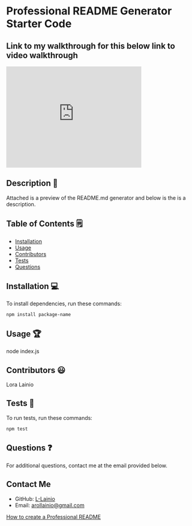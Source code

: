 # Professional README Generator Starter Code

## Link to my walkthrough for this below link to video walkthrough

<iframe src="https://share.zight.com/Wnu8rnlD" width="360" height="270" style="border:none" frameborder="0" allow="accelerometer; autoplay; clipboard-write; encrypted-media; gyroscope; picture-in-picture" allowtransparency="true" allowfullscreen="true"></iframe>

## Description 📝
Attached is a preview of the README.md generator and below is the  is a description.

## Table of Contents 🗒
* [Installation](#installation-💻)
* [Usage](#usage-🏆)
* [Contributors](#contributors-😃)
* [Tests](#tests-🧪)
* [Questions](#questions-❓)

## Installation 💻
To install dependencies, run these commands:
```
npm install package-name
```

## Usage 🏆
node index.js

## Contributors 😃
Lora Lainio

## Tests 🧪
To run tests, run these commands:
```
npm test
```

## Questions ❓
For additional questions, contact me at the email provided below.

## Contact Me
- GitHub: [L-Lainio](https://github.com/L-Lainio/)
- Email: arollainio@gmail.com

[How to create a Professional README](https://coding-boot-camp.github.io/full-stack/github/professional-readme-guide)
